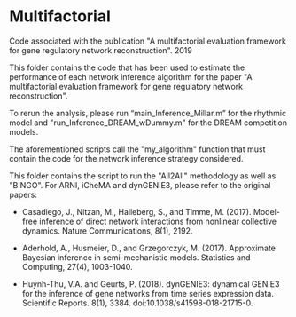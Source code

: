 # Multifactorial
Code associated with the publication "A multifactorial evaluation framework for gene regulatory network reconstruction". 2019

This folder contains the code that has been used to estimate the performance of each network inference algorithm for the paper "A multifactorial evaluation framework for gene regulatory network reconstruction".

To rerun the analysis, please run “main_Inference_Millar.m” for the rhythmic model and "run_Inference_DREAM_wDummy.m" for the DREAM competition models. 

The aforementioned scripts call the "my_algorithm" function that must contain the code for the network inference strategy considered. 

This folder contains the script to run the "All2All" methodology as well as "BINGO". For ARNI, iCheMA and dynGENIE3, please refer to the original papers:


- Casadiego, J., Nitzan, M., Halleberg, S., and Timme, M. (2017). Model-free inference of direct network interactions from nonlinear collective dynamics. Nature Communications, 8(1), 2192.

- Aderhold, A., Husmeier, D., and Grzegorczyk, M. (2017). Approximate Bayesian inference in semi-mechanistic models. Statistics and Computing, 27(4), 1003-1040.

- Huynh-Thu, V.A. and Geurts, P. (2018). dynGENIE3: dynamical GENIE3 for the inference of gene networks from time series expression data. Scientific Reports. 8(1), 3384. doi:10.1038/s41598-018-21715-0.

